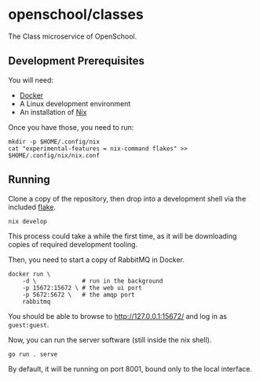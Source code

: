# openschool/classes

The Class microservice of OpenSchool.

## Development Prerequisites

You will need:

- [Docker](https://docker.com)
- A Linux development environment
- An installation of [Nix](https://nixos.org/download)

Once you have those, you need to run:

```shell
mkdir -p $HOME/.config/nix
cat "experimental-features = nix-command flakes" >> $HOME/.config/nix/nix.conf
```

## Running

Clone a copy of the repository, then drop into a development shell via the
included [flake](./flake.nix).

```shell
nix develop
```

This process could take a while the first time, as it will be downloading copies
of required development tooling.

Then, you need to start a copy of RabbitMQ in Docker.

```shell
docker run \
    -d \             # run in the background
    -p 15672:15672 \ # the web ui port
    -p 5672:5672 \   # the amqp port
    rabbitmq
```

You should be able to browse to http://127.0.0.1:15672/ and log in as
`guest:guest`.

Now, you can run the server software (still inside the nix shell).

```shell
go run . serve
```

By default, it will be running on port 8001, bound only to the local interface.

